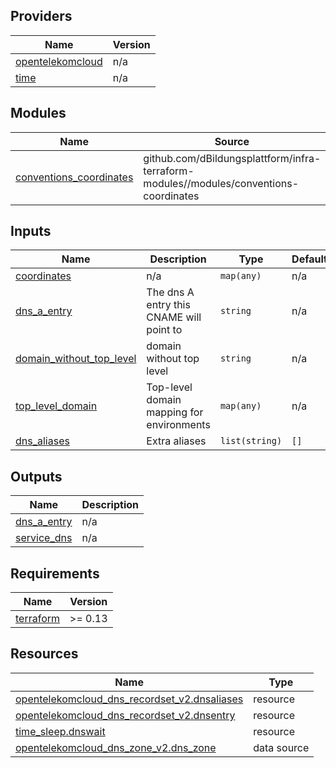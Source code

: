<!-- BEGIN_TF_DOCS -->

## Providers

| Name | Version |
|------|---------|
| <a name="provider_opentelekomcloud"></a> [opentelekomcloud](#provider\_opentelekomcloud) | n/a |
| <a name="provider_time"></a> [time](#provider\_time) | n/a |
## Modules

| Name | Source | Version |
|------|--------|---------|
| <a name="module_conventions_coordinates"></a> [conventions\_coordinates](#module\_conventions\_coordinates) | github.com/dBildungsplattform/infra-terraform-modules//modules/conventions-coordinates | v1.0.1 |
## Inputs

| Name | Description | Type | Default | Required |
|------|-------------|------|---------|:--------:|
| <a name="input_coordinates"></a> [coordinates](#input\_coordinates) | n/a | `map(any)` | n/a | yes |
| <a name="input_dns_a_entry"></a> [dns\_a\_entry](#input\_dns\_a\_entry) | The dns A entry this CNAME will point to | `string` | n/a | yes |
| <a name="input_domain_without_top_level"></a> [domain\_without\_top\_level](#input\_domain\_without\_top\_level) | domain without top level | `string` | n/a | yes |
| <a name="input_top_level_domain"></a> [top\_level\_domain](#input\_top\_level\_domain) | Top-level domain mapping for environments | `map(any)` | n/a | yes |
| <a name="input_dns_aliases"></a> [dns\_aliases](#input\_dns\_aliases) | Extra aliases | `list(string)` | `[]` | no |
## Outputs

| Name | Description |
|------|-------------|
| <a name="output_dns_a_entry"></a> [dns\_a\_entry](#output\_dns\_a\_entry) | n/a |
| <a name="output_service_dns"></a> [service\_dns](#output\_service\_dns) | n/a |
## Requirements

| Name | Version |
|------|---------|
| <a name="requirement_terraform"></a> [terraform](#requirement\_terraform) | >= 0.13 |
## Resources

| Name | Type |
|------|------|
| [opentelekomcloud_dns_recordset_v2.dnsaliases](https://registry.terraform.io/providers/opentelekomcloud/opentelekomcloud/latest/docs/resources/dns_recordset_v2) | resource |
| [opentelekomcloud_dns_recordset_v2.dnsentry](https://registry.terraform.io/providers/opentelekomcloud/opentelekomcloud/latest/docs/resources/dns_recordset_v2) | resource |
| [time_sleep.dnswait](https://registry.terraform.io/providers/hashicorp/time/latest/docs/resources/sleep) | resource |
| [opentelekomcloud_dns_zone_v2.dns_zone](https://registry.terraform.io/providers/opentelekomcloud/opentelekomcloud/latest/docs/data-sources/dns_zone_v2) | data source |
<!-- END_TF_DOCS -->